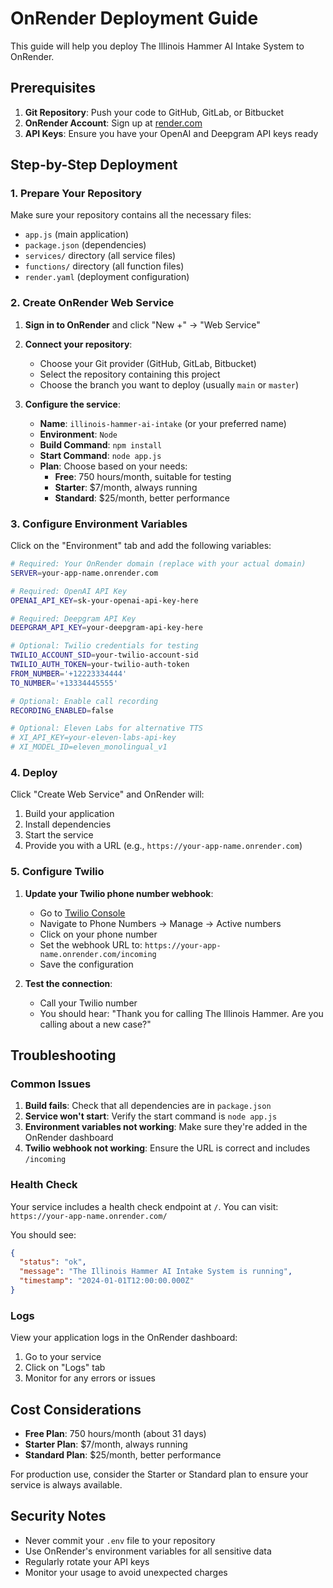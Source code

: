 # OnRender Deployment Guide

This guide will help you deploy The Illinois Hammer AI Intake System to OnRender.

## Prerequisites

1. **Git Repository**: Push your code to GitHub, GitLab, or Bitbucket
2. **OnRender Account**: Sign up at [render.com](https://render.com)
3. **API Keys**: Ensure you have your OpenAI and Deepgram API keys ready

## Step-by-Step Deployment

### 1. Prepare Your Repository

Make sure your repository contains all the necessary files:
- `app.js` (main application)
- `package.json` (dependencies)
- `services/` directory (all service files)
- `functions/` directory (all function files)
- `render.yaml` (deployment configuration)

### 2. Create OnRender Web Service

1. **Sign in to OnRender** and click "New +" → "Web Service"

2. **Connect your repository**:
   - Choose your Git provider (GitHub, GitLab, Bitbucket)
   - Select the repository containing this project
   - Choose the branch you want to deploy (usually `main` or `master`)

3. **Configure the service**:
   - **Name**: `illinois-hammer-ai-intake` (or your preferred name)
   - **Environment**: `Node`
   - **Build Command**: `npm install`
   - **Start Command**: `node app.js`
   - **Plan**: Choose based on your needs:
     - **Free**: 750 hours/month, suitable for testing
     - **Starter**: $7/month, always running
     - **Standard**: $25/month, better performance

### 3. Configure Environment Variables

Click on the "Environment" tab and add the following variables:

```bash
# Required: Your OnRender domain (replace with your actual domain)
SERVER=your-app-name.onrender.com

# Required: OpenAI API Key
OPENAI_API_KEY=sk-your-openai-api-key-here

# Required: Deepgram API Key  
DEEPGRAM_API_KEY=your-deepgram-api-key-here

# Optional: Twilio credentials for testing
TWILIO_ACCOUNT_SID=your-twilio-account-sid
TWILIO_AUTH_TOKEN=your-twilio-auth-token
FROM_NUMBER='+12223334444'
TO_NUMBER='+13334445555'

# Optional: Enable call recording
RECORDING_ENABLED=false

# Optional: Eleven Labs for alternative TTS
# XI_API_KEY=your-eleven-labs-api-key
# XI_MODEL_ID=eleven_monolingual_v1
```

### 4. Deploy

Click "Create Web Service" and OnRender will:
1. Build your application
2. Install dependencies
3. Start the service
4. Provide you with a URL (e.g., `https://your-app-name.onrender.com`)

### 5. Configure Twilio

1. **Update your Twilio phone number webhook**:
   - Go to [Twilio Console](https://console.twilio.com)
   - Navigate to Phone Numbers → Manage → Active numbers
   - Click on your phone number
   - Set the webhook URL to: `https://your-app-name.onrender.com/incoming`
   - Save the configuration

2. **Test the connection**:
   - Call your Twilio number
   - You should hear: "Thank you for calling The Illinois Hammer. Are you calling about a new case?"

## Troubleshooting

### Common Issues

1. **Build fails**: Check that all dependencies are in `package.json`
2. **Service won't start**: Verify the start command is `node app.js`
3. **Environment variables not working**: Make sure they're added in the OnRender dashboard
4. **Twilio webhook not working**: Ensure the URL is correct and includes `/incoming`

### Health Check

Your service includes a health check endpoint at `/`. You can visit:
`https://your-app-name.onrender.com/`

You should see:
```json
{
  "status": "ok",
  "message": "The Illinois Hammer AI Intake System is running",
  "timestamp": "2024-01-01T12:00:00.000Z"
}
```

### Logs

View your application logs in the OnRender dashboard:
1. Go to your service
2. Click on "Logs" tab
3. Monitor for any errors or issues

## Cost Considerations

- **Free Plan**: 750 hours/month (about 31 days)
- **Starter Plan**: $7/month, always running
- **Standard Plan**: $25/month, better performance

For production use, consider the Starter or Standard plan to ensure your service is always available.

## Security Notes

- Never commit your `.env` file to your repository
- Use OnRender's environment variables for all sensitive data
- Regularly rotate your API keys
- Monitor your usage to avoid unexpected charges 